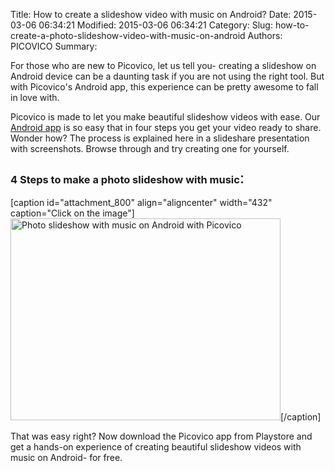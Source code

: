 Title: How to create a slideshow video with music on Android?
Date: 2015-03-06 06:34:21
Modified: 2015-03-06 06:34:21
Category: 
Slug: how-to-create-a-photo-slideshow-video-with-music-on-android
Authors: PICOVICO
Summary: 

For those who are new to Picovico, let us tell you- creating a slideshow on Android device can be a daunting task if you are not using the right tool. But with Picovico's Android app, this experience can be pretty awesome to fall in love with.

Picovico is made to let you make beautiful slideshow videos with ease. Our <a href="http://picovico.com/android" target="_blank">Android app</a> is so easy that in four steps you get your video ready to share. Wonder how? The process is explained here in a slideshare presentation with screenshots. Browse through and try creating one for yourself.
<h3>4 Steps to make a photo slideshow with music<span style="font-size: 1.5em; font-weight: normal;">:
</span></h3>
[caption id="attachment_800" align="aligncenter" width="432" caption="Click on the image"]<a href="http://www.slideshare.net/picovico/how-to-create-a-free-video-slidshow-on-android-with-picovico"><img class=" wp-image-800 " title="How to create a slideshow with music on android" src="themes/wp-content/uploads/2015/03/slideshare-thumbnail.jpg" alt="Photo slideshow with music on Android with Picovico" width="432" height="323" /></a>[/caption]
<p style="text-align: left;">That was easy right? Now download the Picovico app from Playstore and get a hands-on experience of creating beautiful slideshow videos with music on Android- for free.</p>